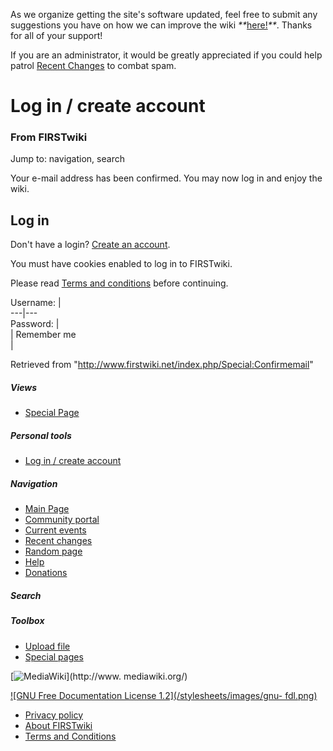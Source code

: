 As we organize getting the site's software updated, feel free to submit any
suggestions you have on how we can improve the wiki
_**_[here!](/index.php/User:Hallry/Suggestions "User:Hallry/Suggestions"
)_**_. Thanks for all of your support!

If you are an administrator, it would be greatly appreciated if you could help
patrol [Recent Changes](/index.php/Special:Recentchanges
"Special:Recentchanges" ) to combat spam.

# Log in / create account

### From FIRSTwiki

Jump to: navigation, search

Your e-mail address has been confirmed. You may now log in and enjoy the wiki.

## Log in

Don't have a login? [Create an
account](/index.php?title=Special:Userlogin&type=signup).

You must have cookies enabled to log in to FIRSTwiki.

Please read [Terms and conditions](/index.php/FIRSTwiki:Terms_and_conditions
"FIRSTwiki:Terms and conditions" ) before continuing.

Username: |  
---|---  
Password: |  
|  Remember me  
|  
  


Retrieved from "<http://www.firstwiki.net/index.php/Special:Confirmemail>"

##### Views

  * [Special Page](/index.php/Special:Confirmemail/40e8a488ef0ed3faebb416c4b2765a93)

##### Personal tools

  * [Log in / create account](/index.php?title=Special:Userlogin&returnto=Special:Confirmemail)

[](/index.php/Main_Page "Main Page" )

##### Navigation

  * [Main Page](/index.php/Main_Page)
  * [Community portal](/index.php/FIRSTwiki:Community_portal)
  * [Current events](/index.php/Current_events)
  * [Recent changes](/index.php/Special:Recentchanges)
  * [Random page](/index.php/Special:Random)
  * [Help](/index.php/FIRSTwiki:Help)
  * [Donations](/index.php/FIRSTwiki:Site_support)

##### Search



##### Toolbox

  * [Upload file](/index.php/Special:Upload)
  * [Special pages](/index.php/Special:Specialpages)

[![MediaWiki](/skins/common/images/poweredby_mediawiki_88x31.png)](http://www.
mediawiki.org/)

[![GNU Free Documentation License 1.2](/stylesheets/images/gnu-
fdl.png)](http://www.gnu.org/copyleft/fdl.html)

  * [Privacy policy](/index.php/FIRSTwiki:Privacy_policy "FIRSTwiki:Privacy policy" )
  * [About FIRSTwiki](/index.php/FIRSTwiki:About "FIRSTwiki:About" )
  * [Terms and Conditions](/index.php/FIRSTwiki:Terms_and_conditions "FIRSTwiki:Terms and conditions" )

